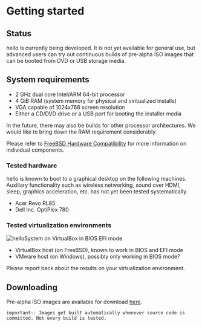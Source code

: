 # Getting started

## Status

hello is currently being developed. It is not yet available for general use, but advanced users can try out continuous builds of pre-alpha ISO images that can be booted from DVD or USB storage media.

## System requirements

* 2 GHz dual core Intel/ARM 64-bit processor
* 4 GiB RAM (system memory for physical and viritualized installs)
* VGA capable of 1024x768 screen resolution
* Either a CD/DVD drive or a USB port for booting the installer media

In the future, there may also be builds for other processor architectures. We would like to bring down the RAM requirement considerably.

Please refer to [FreeBSD Hardware Compatibility](https://www.freebsd.org/doc/en_US.ISO8859-1/books/faq/hardware.html) for more information on individual components.

### Tested hardware

hello is known to boot to a graphical desktop on the following machines. Auxiliary functionality such as wireless networking, sound over HDMI, sleep, graphics acceleration, etc. has not yet been tested systematically.

* Acer Revo RL85
* Dell Inc. OptiPlex 780

### Tested virtualization environments

![helloSystem on VirtualBox in BIOS EFI mode](https://user-images.githubusercontent.com/2480569/101068320-dc2a6880-3598-11eb-9304-28655c8f17a5.png)

* VirtualBox host (on FreeBSD), known to work in BIOS and EFI mode
* VMware host (on Windows), possibly only working in BIOS mode?

Please report back about the results on your virtualization environment.

## Downloading

Pre-alpha ISO images are available for download [here](https://github.com/helloSystem/ISO/releases/).

```eval_rst
important:: Images get built automatically whenever source code is committed. Not every build is tested.
```
